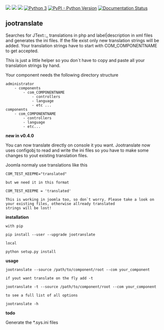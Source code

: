 [![](https://img.shields.io/pypi/v/jootranslate.svg)](https://pypi.python.org/pypi?name=jootranslate&:action=display)  [![](https://travis-ci.org/pfitzer/jtranslate.svg?branch=master)](https://travis-ci.org/pfitzer/jtranslate) [![](https://pyup.io/repos/github/pfitzer/jtranslate/shield.svg?t=1520427395490)](https://pyup.io/account/repos/github/pfitzer/jtranslate/) [![Python 3](https://pyup.io/repos/github/pfitzer/jtranslate/python-3-shield.svg)](https://pyup.io/repos/github/pfitzer/jtranslate/)
[![PyPI - Python Version](https://img.shields.io/pypi/pyversions/jootranslate.svg)](https://pypi.python.org/pypi?name=jootranslate&:action=display) [![Documentation Status](https://readthedocs.org/projects/jootranslate/badge/?version=latest)](http://jootranslate.readthedocs.io/?badge=latest)


## jootranslate
Searches for JText::_ translations in php and label|description in xml files and generates the ini files. If the file exist only new translation strings will
be added. Your translation strings have to start with COM_COMPONENTNAME to get accepted.

This is just a little helper so you don`t have to copy and paste all your translation strings by hand.

Your component needs the following directory structure

    administrator
        - components
            - com_COMPONENTNAME
                - controllers
                - language
                - etc ...
    components
        - com_COMPONENTNAME
            - controllers
            - language
            - etc...
            
**new in v0.4.0**

You can now translate directly on console it you want. Jootranslate now uses configobj to read and write the ini files so you
have to make some changes to yout existing translation files.

Joomla normaly use translations like this

    COM_TEST_KEEPME="translated"
    
    but we need it in this format
    
    COM_TEST_KEEPME = 'translated'
    
    This is working in joomla too, so don`t worry. Please take a look on your existing files, otherwise allready translated
    strings will be lost!

**installation**

    with pip

    pip install --user --upgrade jootranslate

    local

    python setup.py install

**usage**


    jootranslate --source /path/to/component/root --com your_component
    
    if yout want translate on the fly add -t
    
    jootranslate -t --source /path/to/component/root --com your_component

    to see a full list of all options

    jootranslate -h

**todo**

Generate the *.sys.ini files
